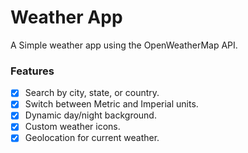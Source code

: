# Weather App

A Simple weather app using the OpenWeatherMap API.

### Features

- [x] Search by city, state, or country.
- [x] Switch between Metric and Imperial units.
- [x] Dynamic day/night background.
- [x] Custom weather icons.
- [x] Geolocation for current weather.